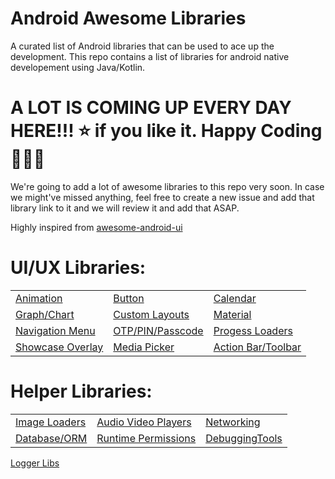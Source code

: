 # Android Awesome Libraries
A curated list of Android libraries that can be used to ace up the development. This repo contains a list of libraries for android native developement using Java/Kotlin.

# A LOT IS COMING UP EVERY DAY HERE!!! ⭐️ if you like it. Happy Coding 👨🏻‍💻

We're going to add a lot of awesome libraries to this repo very soon. In case we might've missed anything, feel free to create a new issue and add that library link to it and we will review it and add that ASAP.

Highly inspired from [awesome-android-ui](https://github.com/wasabeef/awesome-android-ui)

UI/UX Libraries: 
======================
|  |  | |
|--|--|--|
| [Animation](https://github.com/ProMode7/android-awesome-libraries/blob/main/page/Animation.md "Animation.md") | [Button](https://github.com/ProMode7/android-awesome-libraries/blob/main/page/Button.md "Button.md") | [Calendar](https://github.com/ProMode7/android-awesome-libraries/blob/main/page/Calendar.md "Calendar.md")
| [Graph/Chart](https://github.com/ProMode7/android-awesome-libraries/blob/main/page/Graph.md "Graph.md") | [Custom Layouts](https://github.com/ProMode7/android-awesome-libraries/blob/main/page/Layouts.md "Layouts.md")  | [Material](https://github.com/ProMode7/android-awesome-libraries/blob/main/page/Material.md "Material.md")
| [Navigation Menu](https://github.com/ProMode7/android-awesome-libraries/blob/main/page/navigation_menu.md "navigation_menu.md") | [OTP/PIN/Passcode](https://github.com/ProMode7/android-awesome-libraries/blob/main/page/otp_pin.md "otp_pin.md") | [Progess Loaders](https://github.com/ProMode7/android-awesome-libraries/blob/main/page/progess_loaders.md "progess_loaders.md") 
| [Showcase Overlay](https://github.com/ProMode7/android-awesome-libraries/blob/main/page/showcase_overlay.md "showcase_overlay.md") | [Media Picker](https://github.com/ProMode7/android-awesome-libraries/blob/main/page/media_picker.md) | [Action Bar/Toolbar](https://github.com/ProMode7/android-awesome-libraries/blob/main/page/ActionBar.md)

Helper Libraries: 
======================
|  |  | |
|--|--|--|
|[Image Loaders](https://github.com/ProMode7/android-awesome-libraries/blob/main/page/image_loaders.md "image_loaders.md")| [Audio Video Players](https://github.com/ProMode7/android-awesome-libraries/blob/main/page/audio_video_players.md) | [Networking](https://github.com/ProMode7/android-awesome-libraries/blob/main/page/Networking.md)
|[Database/ORM](https://github.com/ProMode7/android-awesome-libraries/blob/main/page/database_orm.md) | [Runtime Permissions](https://github.com/ProMode7/android-awesome-libraries/blob/main/page/RuntimePermissions.md) | [DebuggingTools](https://github.com/ProMode7/android-awesome-libraries/blob/main/page/DebuggingTools.md)
[Logger Libs](https://github.com/ProMode7/android-awesome-libraries/blob/main/page/Logger.md)
